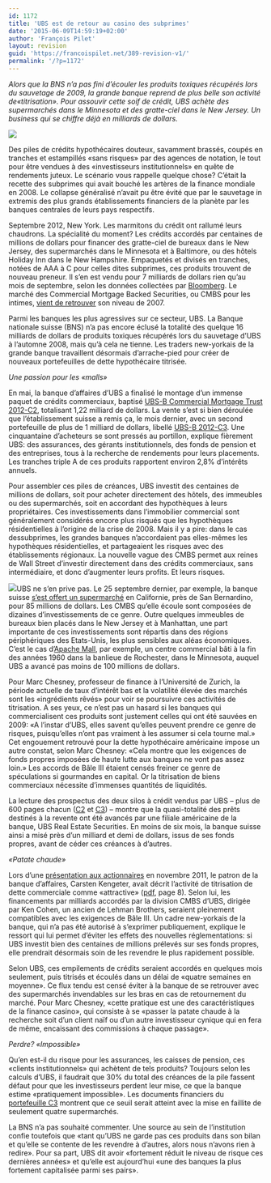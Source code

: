 ```yaml
---
id: 1172
title: 'UBS est de retour au casino des subprimes'
date: '2015-06-09T14:59:19+02:00'
author: 'François Pilet'
layout: revision
guid: 'https://francoispilet.net/389-revision-v1/'
permalink: '/?p=1172'
---
```


*Alors que la BNS n’a pas fini d’écouler les produits toxiques récupérés lors du sauvetage de 2009, la grande banque reprend de plus belle son activité de«titrisation». Pour assouvir cette soif de crédit, UBS achète des supermarchés dans le Minnesota et des gratte-ciel dans le New Jersey. Un business qui se* *chiffre déjà en milliards de dollars.*

![](https://i0.wp.com/www.francoispilet.net/wp-content/uploads/2012/10/mall7xx.jpg?resize=700%2C148)

Des piles de crédits hypothécaires douteux, savamment brassés, coupés en tranches et estampillés «sans risques» par des agences de notation, le tout pour être vendues à des «investisseurs institutionnels» en quête de rendements juteux. Le scénario vous rappelle quelque chose? C’était la recette des subprimes qui avait bouché les artères de la finance mondiale en 2008. Le collapse généralisé n’avait pu être évité que par le sauvetage in extremis des plus grands établissements financiers de la planète par les banques centrales de leurs pays respectifs.

Septembre 2012, New York. Les marmitons du crédit ont rallumé leurs chaudrons. La spécialité du moment? Les crédits accordés par centaines de millions de dollars pour financer des gratte-ciel de bureaux dans le New Jersey, des supermarchés dans le Minnesota et à Baltimore, ou des hôtels Holiday Inn dans le New Hampshire. Empaquetés et divisés en tranches, notées de AAA à C pour celles dites subprimes, ces produits trouvent de nouveau preneur. Il s’en est vendu pour 7 milliards de dollars rien qu’au mois de septembre, selon les données collectées par [Bloomberg](http://search1.bloomberg.com/search/?q=cmbs). Le marché des Commercial Mortgage Backed Securities, ou CMBS pour les intimes, [vient de retrouver](http://in.reuters.com/article/2012/09/14/markets-credit-idINL1E8KEBML20120914) son niveau de 2007.

Parmi les banques les plus agressives sur ce secteur, UBS. La Banque nationale suisse (BNS) n’a pas encore éclusé la totalité des quelque 16 milliards de dollars de produits toxiques récupérés lors du sauvetage d’UBS à l’automne 2008, mais qu’à cela ne tienne. Les traders new-yorkais de la grande banque travaillent désormais d’arrache-pied pour créer de nouveaux portefeuilles de dette hypothécaire titrisée.

*Une passion pour les «malls»*

En mai, la banque d’affaires d’UBS a finalisé le montage d’un immense paquet de crédits commerciaux, baptisé [UBS-B Commercial Mortgage Trust 2012-C2](http://www.businesswire.com/news/home/20120627006335/en/Fitch-Rate-UBS-B-2012-C2-Commercial-Mortgage-Pass-Through), totalisant 1,22 milliard de dollars. La vente s’est si bien déroulée que l’établissement suisse a remis ça, le mois dernier, avec un second portefeuille de plus de 1 milliard de dollars, libellé [UBS-B 2012-C3](http://www.businesswire.com/news/home/20120911006823/en/Kroll-Bond-Rating-Agency-Assigns-Preliminary-Ratings). Une cinquantaine d’acheteurs se sont pressés au portillon, explique fièrement UBS: des assurances, des gérants institutionnels, des fonds de pension et des entreprises, tous à la recherche de rendements pour leurs placements. Les tranches triple A de ces produits rapportent environ 2,8% d’intérêts annuels.

Pour assembler ces piles de créances, UBS investit des centaines de millions de dollars, soit pour acheter directement des hôtels, des immeubles ou des supermarchés, soit en accordant des hypothèques à leurs propriétaires. Ces investissements dans l’immobilier commercial sont généralement considérés encore plus risqués que les hypothèques résidentielles à l’origine de la crise de 2008. Mais il y a pire: dans le cas dessubprimes, les grandes banques n’accordaient pas elles-mêmes les hypothèques résidentielles, et partageaient les risques avec des établissements régionaux. La nouvelle vague des CMBS permet aux reines de Wall Street d’investir directement dans des crédits commerciaux, sans intermédiaire, et donc d’augmenter leurs profits. Et leurs risques.

[![](https://i0.wp.com/www.francoispilet.net/wp-content/uploads/2012/10/apache2_prefRes-300x225.jpeg?resize=300%2C225)](https://i0.wp.com/www.francoispilet.net/wp-content/uploads/2012/10/apache2_prefRes.jpeg)UBS ne s’en prive pas. Le 25 septembre dernier, par exemple, la banque suisse [s’est offert un supermarché](http://online.wsj.com/article/SB10000872396390443862604578030871571411976.html) en Californie, près de San Bernardino, pour 85 millions de dollars. Les CMBS qu’elle écoule sont composées de dizaines d’investissements de ce genre. Outre quelques immeubles de bureaux bien placés dans le New Jersey et à Manhattan, une part importante de ces investissements sont répartis dans des régions périphériques des Etats-Unis, les plus sensibles aux aléas économiques. C’est le cas d’[Apache Mall](http://www.apachemall.com/), par exemple, un centre commercial bâti à la fin des années 1960 dans la banlieue de Rochester, dans le Minnesota, auquel UBS a avancé pas moins de 100 millions de dollars.

Pour Marc Chesney, professeur de finance à l’Université de Zurich, la période actuelle de taux d’intérêt bas et la volatilité élevée des marchés sont les «ingrédients rêvés» pour voir se poursuivre ces activités de titrisation. A ses yeux, ce n’est pas un hasard si les banques qui commercialisent ces produits sont justement celles qui ont été sauvées en 2009: «A l’instar d’UBS, elles savent qu’elles peuvent prendre ce genre de risques, puisqu’elles n’ont pas vraiment à les assumer si cela tourne mal.» Cet engouement retrouvé pour la dette hypothécaire américaine impose un autre constat, selon Marc Chesney: «Cela montre que les exigences de fonds propres imposées de haute lutte aux banques ne vont pas assez loin.» Les accords de Bâle III étaient censés freiner ce genre de spéculations si gourmandes en capital. Or la titrisation de biens commerciaux nécessite d’immenses quantités de liquidités.

La lecture des prospectus des deux silos à crédit vendus par UBS – plus de 600 pages chacun ([C2](http://www.sec.gov/Archives/edgar/data/1532799/000153949712000312/fwp.htm) et [C3](http://www.sec.gov/Archives/edgar/data/1532799/000153949712000481/fwp.htm)) – montre que la quasi-totalité des prêts destinés à la revente ont été avancés par une filiale américaine de la banque, UBS Real Estate Securities. En moins de six mois, la banque suisse ainsi a misé près d’un milliard et demi de dollars, issus de ses fonds propres, avant de céder ces créances à d’autres.

*«Patate chaude»*

Lors d’une [présentation aux actionnaires](http://www.ubs.com/global/en/about_ubs/investor_relations/presentations/investorday/2011.html) en novembre 2011, le patron de la banque d’affaires, Carsten Kengeter, avait décrit l’activité de titrisation de dette commerciale comme «attractive» ([pdf](http://www.ubs.com/content/dam/static/global/investor_relations/UBS_2011_Investor-Day_IB.pdf), page 8). Selon lui, les financements par milliards accordés par la division CMBS d’UBS, dirigée par Ken Cohen, un ancien de Lehman Brothers, seraient pleinement compatibles avec les exigences de Bâle III. Un cadre new-yorkais de la banque, qui n’a pas été autorisé à s’exprimer publiquement, explique le ressort qui lui permet d’éviter les effets des nouvelles réglementations: si UBS investit bien des centaines de millions prélevés sur ses fonds propres, elle prendrait désormais soin de les revendre le plus rapidement possible.

Selon UBS, ces empilements de crédits seraient accordés en quelques mois seulement, puis titrisés et écoulés dans un délai de «quatre semaines en moyenne». Ce flux tendu est censé éviter à la banque de se retrouver avec des supermarchés invendables sur les bras en cas de retournement du marché. Pour Marc Chesney, «cette pratique est une des caractéristiques de la finance casino», qui consiste à se «passer la patate chaude à la recherche soit d’un client naïf ou d’un autre investisseur cynique qui en fera de même, encaissant des commissions à chaque passage».

*Perdre? «Impossible»*

Qu’en est-il du risque pour les assurances, les caisses de pension, ces «clients institutionnels» qui achètent de tels produits? Toujours selon les calculs d’UBS, il faudrait que 30% du total des créances de la pile fassent défaut pour que les investisseurs perdent leur mise, ce que la banque estime «pratiquement impossible». Les documents financiers du [portefeuille C3](http://www.sec.gov/Archives/edgar/data/1532799/000153949712000481/fwp.htm) montrent que ce seuil serait atteint avec la mise en faillite de seulement quatre supermarchés.

La BNS n’a pas souhaité commenter. Une source au sein de l’institution confie toutefois que «tant qu’UBS ne garde pas ces produits dans son bilan et qu’elle se contente de les revendre à d’autres, alors nous n’avons rien à redire». Pour sa part, UBS dit avoir «fortement réduit le niveau de risque ces dernières années» et qu’elle est aujourd’hui «une des banques la plus fortement capitalisée parmi ses pairs».